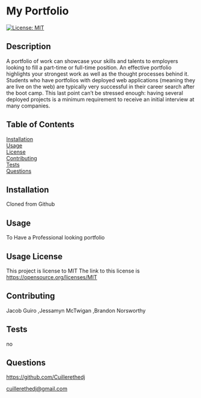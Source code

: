 # My Portfolio
[![License: MIT](https://img.shields.io/badge/License-MIT-yellow.svg)](https://opensource.org/licenses/MIT)

## Description 

A portfolio of work can showcase your skills and talents to employers looking to fill a part-time or full-time position. An effective portfolio highlights your strongest work as well as the thought processes behind it. Students who have portfolios with deployed web applications (meaning they are live on the web) are typically very successful in their career search after the boot camp. This last point can’t be stressed enough: having several deployed projects is a minimum requirement to receive an initial interview at many companies. 

## Table of Contents

[Installation](#Installation)  
[Usage](#Usage)  
[License](#License)  
[Contributing](#Contribution-Guidelines)  
[Tests](#How-To-Test)  
[Questions](#Questions)

## Installation

Cloned from Github

## Usage

To Have a Professional looking portfolio

## Usage License
This project is license to MIT
The link to this license is https://opensource.org/licenses/MIT

## Contributing 

Jacob Guiro ,Jessamyn McTwigan ,Brandon Norsworthy

## Tests

no

## Questions

https://github.com/Cuillerethedj  


cuillerethedj@gmail.com

